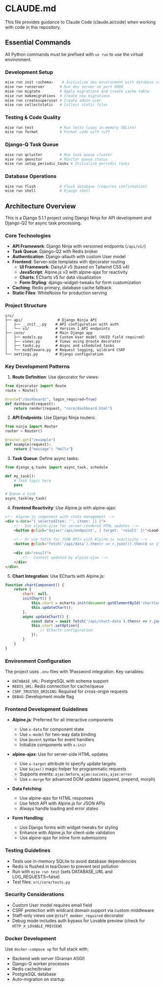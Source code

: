 # CLAUDE.md

This file provides guidance to Claude Code (claude.ai/code) when working with code in this repository.

## Essential Commands

All Python commands must be prefixed with `uv run` to use the virtual environment.

### Development Setup
```bash
mise run init <schema>    # Initialize dev environment with database schema
mise run runserver       # Run dev server on port 8000
mise run migrate         # Apply migrations and create cache table
mise run makemigrations  # Create new migrations
mise run createsuperuser # Create admin user
mise run collectstatic   # Collect static files
```

### Testing & Code Quality
```bash
mise run test            # Run tests (uses in-memory SQLite)
mise run format          # Format code with ruff
```

### Django-Q Task Queue
```bash
mise run qcluster        # Run task queue cluster
mise run qmonitor        # Monitor queue status
mise run setup_periodic_tasks # Initialize periodic tasks
```

### Database Operations
```bash
mise run flush           # Flush database (requires confirmation)
mise run shell           # Django shell
```

## Architecture Overview

This is a Django 5.1.1 project using Django Ninja for API development and Django-Q2 for async task processing.

### Core Technologies
- **API Framework**: Django Ninja with versioned endpoints (`/api/v1/`)
- **Task Queue**: Django-Q2 with Redis broker
- **Authentication**: Django-allauth with custom User model
- **Frontend**: Server-side templates with djecorator routing
  - **UI Framework**: DaisyUI v5 (based on Tailwind CSS v4)
  - **JavaScript**: Alpine.js v3 with alpine-ajax for reactivity
  - **Charts**: ECharts v5 for data visualization
  - **Form Styling**: django-widget-tweaks for form customization
- **Caching**: Redis primary, database cache fallback
- **Static Files**: WhiteNoise for production serving

### Project Structure
```
src/
├── api/                # Django Ninja API
│   ├── __init__.py    # API configuration with auth
│   └── v1/            # Version 1 API endpoints
├── core/              # Main Django app
│   ├── models.py      # Custom User model (UUID field required)
│   ├── views.py       # Views using @route decorator
│   ├── tasks.py       # Async and scheduled tasks
│   └── middleware.py  # Request logging, wildcard CSRF
└── settings.py        # Django configuration
```

### Key Development Patterns

1. **Route Definition**: Use djecorator for views:
```python
from djecorator import Route
route = Route()

@route("/dashboard/", login_required=True)
def dashboard(request):
    return render(request, "core/dashboard.html")
```

2. **API Endpoints**: Use Django Ninja routers:
```python
from ninja import Router
router = Router()

@router.get("/example")
def example(request):
    return {"message": "Hello"}
```

3. **Task Queue**: Define async tasks:
```python
from django_q.tasks import async_task, schedule

def my_task():
    # Task logic here
    pass

# Queue a task
async_task(my_task)
```

4. **Frontend Reactivity**: Use Alpine.js with alpine-ajax:
```html
<!-- Alpine.js component with state management -->
<div x-data="{ selectedItem: '', items: [] }">
    <!-- Use alpine-ajax for server-rendered HTML updates -->
    <button @click="$ajax('/api/endpoint', { target: 'result' })">Load</button>
    
    <!-- Or use fetch for JSON APIs with Alpine.js reactivity -->
    <button @click="fetch('/api/data').then(r => r.json()).then(d => items = d)">Refresh</button>
    
    <div id="result">
        <!-- Content updated by alpine-ajax -->
    </div>
</div>
```

5. **Chart Integration**: Use ECharts with Alpine.js:
```javascript
function chartComponent() {
    return {
        chart: null,
        initChart() {
            this.chart = echarts.init(document.getElementById('chartContainer'), 'dark');
            this.updateChart();
        },
        async updateChart() {
            const data = await fetch('/api/chart-data').then(r => r.json());
            this.chart.setOption({
                // ECharts configuration
            });
        }
    }
}
```

### Environment Configuration

The project uses `.env` files with 1Password integration. Key variables:
- `DATABASE_URL`: PostgreSQL with schema support
- `REDIS_URL`: Redis connection for cache/queue
- `CSRF_TRUSTED_ORIGINS`: Required for cross-origin requests
- `DEBUG`: Development mode flag

### Frontend Development Guidelines

- **Alpine.js**: Preferred for all interactive components
  - Use `x-data` for component state
  - Use `x-model` for two-way data binding
  - Use `@event` syntax for event handlers
  - Initialize components with `x-init`

- **alpine-ajax**: Use for server-side HTML updates
  - Use `x-target` attribute to specify update targets
  - Use `$ajax()` magic helper for programmatic requests
  - Supports events: `ajax:before`, `ajax:success`, `ajax:error`
  - Use `x-merge` for advanced DOM updates (append, prepend, morph)

- **Data Fetching**:
  - Use alpine-ajax for HTML responses
  - Use fetch API with Alpine.js for JSON APIs
  - Always handle loading and error states

- **Form Handling**:
  - Use Django forms with widget-tweaks for styling
  - Enhance with Alpine.js for client-side validation
  - Use alpine-ajax for inline form submissions

### Testing Guidelines

- Tests use in-memory SQLite to avoid database dependencies
- Redis is flushed in tearDown to prevent test pollution
- Run with `mise run test` (sets DATABASE_URL and LOG_REQUESTS=false)
- Test files: `src/core/tests.py`

### Security Considerations

- Custom User model requires email field
- CSRF protection with wildcard domain support via custom middleware
- Staff-only views use `@staff_member_required` decorator
- Debug mode includes auth bypass for Lovable preview (check for `HTTP_X_LOVABLE_PREVIEW`)

### Docker Development

Use `docker-compose up` for full stack with:
- Backend web server (Granian ASGI)
- Django-Q worker processes
- Redis cache/broker
- PostgreSQL database
- Auto-migration on startup